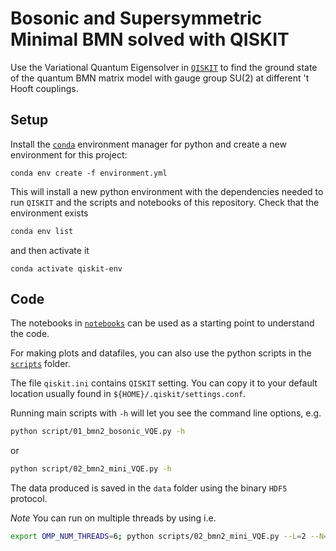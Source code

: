 # Bosonic and Supersymmetric Minimal BMN solved with QISKIT

Use the Variational Quantum Eigensolver in [`QISKIT`](www.qiskit.org) to find the ground state of the quantum BMN matrix model with gauge group SU(2) at different 't Hooft couplings.

## Setup

Install the [`conda`](https://docs.conda.io/projects/conda/en/latest/user-guide/getting-started.html) environment manager for python and create a new environment for this project:
```shell
conda env create -f environment.yml
```

This will install a new python environment with the dependencies needed to run `QISKIT` and the scripts and notebooks of this repository.
Check that the environment exists
```bash
conda env list
```
and then activate it
```shell
conda activate qiskit-env
```

## Code

The notebooks in [`notebooks`](./notebooks) can be used as a starting point to understand the code.

For making plots and datafiles, you can also use the python scripts in the [`scripts`](./scripts) folder.

The file `qiskit.ini` contains `QISKIT` setting. You can copy it to your default location usually found in `${HOME}/.qiskit/settings.conf`.

Running main scripts with `-h` will let you see the command line options, e.g.
```bash
python script/01_bmn2_bosonic_VQE.py -h
```
or
```bash
python script/02_bmn2_mini_VQE.py -h
```

The data produced is saved in the `data` folder using the binary `HDF5` protocol.

*Note* You can run on multiple threads by using i.e.
```bash
export OMP_NUM_THREADS=6; python scripts/02_bmn2_mini_VQE.py --L=2 --N=2 --g2N=0.2 --optimizer='COBYLA' --varform=['ry','rz'] --depth=3 --nrep=10
```
